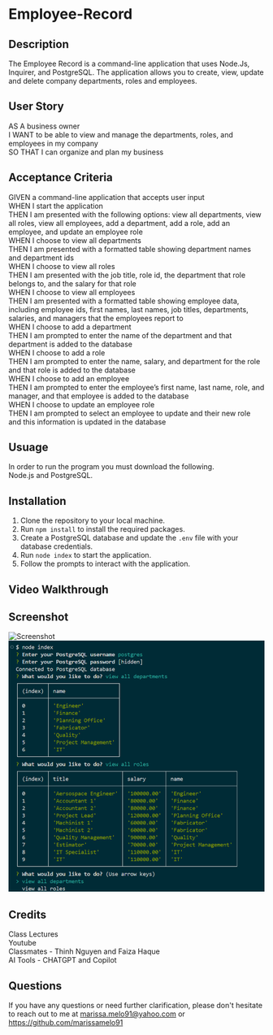 # Employee-Record

## Description
The Employee Record is a command-line application that uses Node.Js, Inquirer, and PostgreSQL. The application allows you to create, view, update and delete company departments, roles and employees.

## User Story
AS A business owner <br>
I WANT to be able to view and manage the departments, roles, and employees in my company<br>
SO THAT I can organize and plan my business<br>

## Acceptance Criteria
GIVEN a command-line application that accepts user input<br>
WHEN I start the application<br>
THEN I am presented with the following options: view all departments, view all roles, view all employees, add a department, add a role, add an employee, and update an employee role<br>
WHEN I choose to view all departments<br>
THEN I am presented with a formatted table showing department names and department ids<br>
WHEN I choose to view all roles<br>
THEN I am presented with the job title, role id, the department that role belongs to, and the salary for that role<br>
WHEN I choose to view all employees<br>
THEN I am presented with a formatted table showing employee data, including employee ids, first names, last names, job titles, departments, salaries, and managers that the employees report to<br>
WHEN I choose to add a department<br>
THEN I am prompted to enter the name of the department and that department is added to the database<br>
WHEN I choose to add a role<br>
THEN I am prompted to enter the name, salary, and department for the role and that role is added to the database<br>
WHEN I choose to add an employee<br>
THEN I am prompted to enter the employee’s first name, last name, role, and manager, and that employee is added to the database<br>
WHEN I choose to update an employee role<br>
THEN I am prompted to select an employee to update and their new role and this information is updated in the database<br>

## Usuage
In order to run the program you must download the following.<br>
Node.js and PostgreSQL.

## Installation 
1. Clone the repository to your local machine.
2. Run `npm install` to install the required packages.
3. Create a PostgreSQL database and update the `.env` file with your database credentials.
4. Run `node index` to start the application.
5. Follow the prompts to interact with the application.

## Video Walkthrough

## Screenshot
![Screenshot](./assets/Department_Table.png.png)
![Screenshot](./assets/Employee_Table.png)

## Credits
Class Lectures<br>
Youtube<br>
Classmates - Thinh Nguyen and Faiza Haque<br>
AI Tools - CHATGPT and Copilot<br>

## Questions
If you have any questions or need further clarification, please don't hesitate to reach out to me at
marissa.melo91@yahoo.com or https://github.com/marissamelo91

